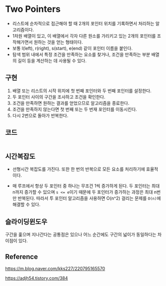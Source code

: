 # Two Pointers

- 리스트에 순차적으로 접근해야 할 때 2개의 포인터 위치를 기록하면서 처리하는 알고리즘이다.
- 1차원 배열이 있고, 이 배열에서 각자 다른 원소를 가리키고 있는 2개의 포인터를 조작해가면서 원하는 것을 얻는 형태이다.
- 보통 l(left), r(right), s(start), e(end) 같이 포인터 이름을 붙인다. 
- 탐색 범위 내에서 특정 조건을 만족하는 요소를 찾거나, 조건을 만족하는 부분 배열의 길이 등을 계산하는 데 사용될 수 있다. 

## 구현

1. 배열 또는 리스트의 시작 위치에 첫 번째 포인터와 두 번째 포인터를 설정한다.
2. 두 포인터 사이의 구간을 조사하고 조건을 확인한다.
3. 조건을 만족하면 원하는 결과를 얻었으므로 알고리즘을 종료한다.
4. 조건을 만족하지 않는다면 첫 번째 또는 두 번재 포인터를 이동시킨다.
5. 다시 2번으로 돌아가 반복한다.

## 코드

```java
```

## 시간복잡도

- 선형시간 복잡도를 가진다. 또한 한 번의 반복으로 모든 요소를 처리하기에 효율적이다.

- 매 루프에서 항상 두 포인터 중 하나는 무조건 1씩 증가하게 된다. 두 포인터는 최대 n까지 증가할 수 있으며 `s <= e`이기 때문에 두 포인터가 증가하는 과정은 최대 n번만 반복된다. 따라서 투 포인터 알고리즘을 사용하면 O(n^2) 걸리는 문제를 `O(n)`에 해결할 수 있다.

## 슬라이딩윈도우

구간을 훑으며 지나간다는 공통점은 있으나 어느 순간에도 구간의 넓이가 동일하다는 차이점이 있다.

## Reference

https://m.blog.naver.com/kks227/220795165570

https://adjh54.tistory.com/384